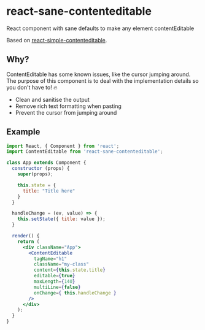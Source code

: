 # react-sane-contenteditable
React component with sane defaults to make any element contentEditable

Based on [react-simple-contenteditable](https://github.com/raphasilvac/react-simple-contenteditable).

## Why?
ContentEditable has some known issues, like the cursor jumping around. The purpose of this component is to deal with the implementation details so you don't have to! 🔥

* Clean and sanitise the output
* Remove rich text formatting when pasting
* Prevent the cursor from jumping around

## Example
```jsx
import React, { Component } from 'react';
import ContentEditable from 'react-sane-contenteditable';

class App extends Component {
  constructor (props) {
    super(props);

    this.state = {
      title: "Title here"
    }
  }

  handleChange = (ev, value) => {
    this.setState({ title: value });
  }

  render() {
    return (
      <div className="App">
        <ContentEditable
          tagName="h1"
          className="my-class"
          content={this.state.title}
          editable={true}
          maxLength={140}
          multiLine={false}
          onChange={ this.handleChange }
        />
      </div>
    );
  }
}

```
